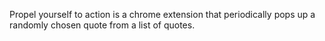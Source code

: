 Propel yourself to action is a chrome extension that periodically pops up a randomly chosen quote from a list of quotes.
